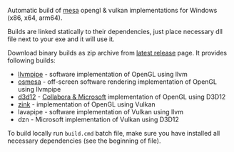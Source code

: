 Automatic build of [mesa][] opengl & vulkan implementations for Windows (x86, x64, arm64).

Builds are linked statically to their dependencies, just place necessary dll file next to your exe and it will use it.

Download binary builds as zip archive from [latest release][] page. It provides following builds:

* [llvmpipe][] - software implementation of OpenGL using llvm
* [osmesa][] - off-screen software rendering implementation of OpenGL using llvmpipe
* [d3d12][] - [Collabora & Microsoft][collabora] implementation of OpenGL using D3D12
* [zink][] - implementation of OpenGL using Vulkan
* lavapipe - software implementation of Vulkan using llvm
* dzn - Microsoft implementation of Vulkan using D3D12

To build locally run `build.cmd` batch file, make sure you have installed all necessary dependencies (see the beginning of file).

[mesa]: https://www.mesa3d.org/
[llvmpipe]: https://docs.mesa3d.org/drivers/llvmpipe.html
[osmesa]: https://docs.mesa3d.org/osmesa.html
[d3d12]: https://docs.mesa3d.org/drivers/d3d12.html
[zink]: https://docs.mesa3d.org/drivers/zink.html
[collabora]: https://www.collabora.com/news-and-blog/news-and-events/introducing-opencl-and-opengl-on-directx.html
[latest release]: https://github.com/mmozeiko/build-mesa/releases/latest
